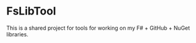FsLibTool
=========

This is a shared project for tools for working on my F# + GitHub + NuGet libraries.
